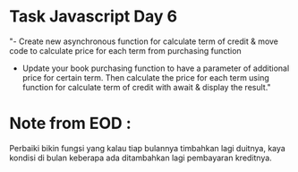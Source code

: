 # Task Javascript Day 6
"- Create new asynchronous function for calculate term of credit & move code to calculate price for each term from purchasing function
- Update your book purchasing function to have a parameter of additional price for certain term. Then calculate the price for each term using function for calculate term of credit with await & display the result."

# Note from EOD :
Perbaiki bikin fungsi yang kalau tiap bulannya timbahkan lagi duitnya, kaya kondisi di bulan keberapa ada ditambahkan lagi pembayaran kreditnya.